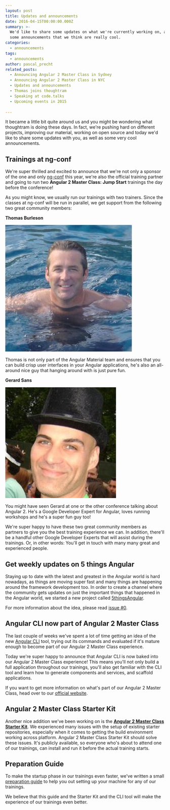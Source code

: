 ```yaml
---
layout: post
title: Updates and announcements
date: 2016-04-15T00:00:00.000Z
summary: >-
  We'd like to share some updates on what we're currently working on, as well as
  some announcements that we think are really cool.
categories:
  - announcements
tags:
  - announcements
author: pascal_precht
related_posts:
  - Announcing Angular 2 Master Class in Sydney
  - Announcing Angular 2 Master Class in NYC
  - Updates and announcements
  - Thomas joins thoughtram
  - Speaking at code.talks
  - Upcoming events in 2015

---
```


It became a little bit quite around us and you might be wondering what thoughtram is doing these days. In fact, we're pushing hard on different projects, improving our material, working on open source and today we'd like to share some updates with you, as well as some very cool announcements.

## Trainings at ng-conf

We're super thrilled and excited to announce that we're not only a sponsor of the one and only [ng-conf](http://ng-conf.com) this year, we're also the official training partner and going to run two **Angular 2 Master Class: Jump Start** trainings the day before the conference!

As you might know, we usually run our trainings with two trainers. Since the classes at ng-conf will be run in parallel, we get support from the following two great community members:

**Thomas Burleson**

<img src="/images/thomas-burleson.jpeg">

Thomas is not only part of the Angular Material team and ensures that you can build crisp user interfaces in your Angular applications, he's also an all-around nice guy that hanging around with is just pure fun.

**Gerard Sans**

<img src="/images/gerard_sans-1.jpg">

You might have seen Gerard at one or the other conference talking about Angular 2. He's a Google Developer Expert for Angular, loves running workshops and he's a super fun guy too!

We're super happy to have these two great community members as partners to give you the best training experience we can. In addition, there'll be a handful other Google Developer Experts that will assist during the trainings. Or, in other words: You'll get in touch with many many great and experienced people.

## Get weekly updates on 5 things Angular

Staying up to date with the latest and greatest in the Angular world is hard nowadays, as things are moving super fast and many things are happening around the framework development too. In order to create a channel where the community gets updates on just the important things that happened in the Angular world, we started a new project called [5thingsAngular](http://5thingsAngular.github.io).

For more information about the idea, please read [issue #0](http://5thingsangular.github.io/2016/04/06/issue-0.html).


## Angular CLI now part of Angular 2 Master Class

The last couple of weeks we've spent a lot of time getting an idea of the new [Angular CLI](https://github.com/angular/angular-cli) tool, trying out its commands and evaluated if it's mature enough to become part of our Angular 2 Master Class experience.

Today we're super happy to announce that Angular CLI is now baked into our Angular 2 Master Class experience! This means you'll not only build a full application throughout our trainings, you'll also get familiar with the CLI tool and learn how to generate components and services, and scaffold applications.

If you want to get more information on what's part of our Angular 2 Master Class, head over to our [official website](http://thoughtram.io/angular2-master-class.html#whats-inside).

## Angular 2 Master Class Starter Kit

Another nice addition we've been working on is the **[Angular 2 Master Class Starter Kit](https://github.com/thoughtram/angular2-master-class-starter)**. We experienced many issues with the setup of existing starter repositories, especially when it comes to getting the build environment working across platform. Angular 2 Master Class Starter Kit should solve these issues. It's publicly available, so everyone who's about to attend one of our trainings, can install and run it before the actual training starts.

## Preparation Guide

To make the startup phase in our trainings even faster, we've written a small [preparation guide](http://thoughtram.io/prepare-for-your-training.html) to help you out setting up your machine for any of our trainings.

We believe that this guide and the Starter Kit and the CLI tool will make the experience of our trainings even better.
